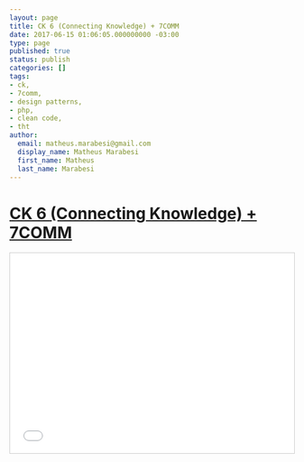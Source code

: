 ```yaml
---
layout: page
title: CK 6 (Connecting Knowledge) + 7COMM
date: 2017-06-15 01:06:05.000000000 -03:00
type: page
published: true
status: publish
categories: []
tags:
- ck,
- 7comm,
- design patterns,
- php,
- clean code,
- tht
author:
  email: matheus.marabesi@gmail.com
  display_name: Matheus Marabesi
  first_name: Matheus
  last_name: Marabesi
---
```


<h1><a href="http://www.meetup.com/pt/THT-Things-Hacker-Team/events/202789132/" target="_blank">CK 6 (Connecting Knowledge) + 7COMM</a></h1>
<p><iframe width="100%" height="355" style="border: 1px solid #CCC; border-width: 1px; margin-bottom: 5px; max-width: 100%;" src="//www.slideshare.net/slideshow/embed_code/key/muXSKJeAlRnvBN" frameborder="0" marginwidth="0" marginheight="0" scrolling="no" allowfullscreen="allowfullscreen"> </iframe></p>
